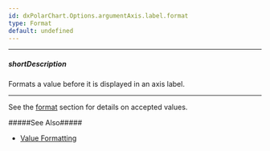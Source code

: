 ```yaml
---
id: dxPolarChart.Options.argumentAxis.label.format
type: Format
default: undefined
---
```

---
##### shortDescription
Formats a value before it is displayed in an axis label.

---
See the [format](/api-reference/50%20Common/Object%20Structures/Format '/Documentation/ApiReference/Common/Object_Structures/Format/') section for details on accepted values. 

#####See Also#####
- [Value Formatting](/Documentation/Guide/Common/Value_Formatting/)